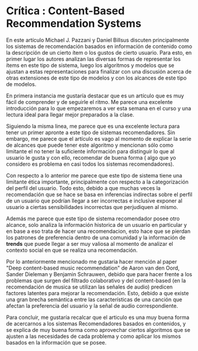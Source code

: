 ﻿# Crítica : Content-Based Recommendation Systems
En este artículo Michael J. Pazzani y Daniel Billsus discuten principalmente los sistemas de recomendación basados en información de contenido como la descripción de un cierto ítem o los gustos de cierto usuario. Para esto, en primer lugar los autores analizan las diversas formas de representar los ítems en este tipo de sistema, luego los algoritmos y modelos que se ajustan a estas representaciones para finalizar con una discusión acerca de otras extensiones de este tipo de modelos y con los alcances de este tipo de modelos.

En primera instancia me gustaría destacar que es un artículo que es muy fácil de comprender y de seguirle el ritmo. Me parece una excelente introducción para lo que empezaremos a ver esta semana en el curso y una lectura ideal para llegar mejor preparados a la clase.

Siguiendo la misma linea, me parece que es una excelente lectura para tener un primer apronte a este tipo de sistemas recomendadores. Sin embargo, me parece que el artículo es vago al momento de explicar la serie de alcances que puede tener este algoritmo y mencionan sólo como limitante el no tener la suficiente información para distinguir lo que al usuario le gusta y con ello, recomendar de buena forma ( algo que yo considero es problema en casi todos los sistemas recomendadores).

Con respecto a lo anterior me parece que este tipo de sistema tiene una limitante ética importante, principalmente con respecto a la categorización del perfil del usuario. Todo esto, debido a que muchas veces la recomendación que se hace se basa en inferencias indirectas sobre el perfil de un usuario que podrían llegar a ser incorrectas e inclusive exponer al usuario a ciertas sensibilidades incorrectas que perjudiquen al mismo.

Además me parece que este tipo de sistema recomendador posee otro alcance, solo analiza la información historica de un usuario en particular y en base a eso trata de hacer una recomendacion, esto hace que se pierdan los patrones de preferencia dentro de una comunidad y la información de **trends** que puede llegar a ser muy valiosa al momento de analizar el contexto social en que se realiza una recomendación.

Por lo anteriormente mencionado me gustaria hacer mención al paper "Deep content-based music recommendation" de Aaron van den Oord, Sander Dieleman y Benjamin Schrauwen, debido que para hacer frente a los problemas que surgen del filtrado colaborativo y del content-based (en la recomendación de musica se utilizan las señales de audio) predicen factores latentes para mejorar la recomendación. Esto, debido a que existe una gran brecha semántica entre las características de una canción que afectan la preferencia del usuario y la señal de audio correspondiente.

Para concluir, me gustaría recalcar que el articulo es una muy buena forma de acercarnos a los sistemas Recomendadores basados en contenidos, y se explica de muy buena forma como aprovechar ciertos algoritmos que se ajusten a las necesidades de cada problema y como aplicar los mismos basados en la información que se posee.

